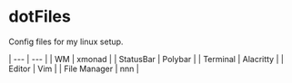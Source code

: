 # dotFiles

Config files for my linux setup.

| --- | --- |
| WM | xmonad |
| StatusBar | Polybar |
| Terminal | Alacritty |
| Editor | Vim |
| File Manager | nnn |
